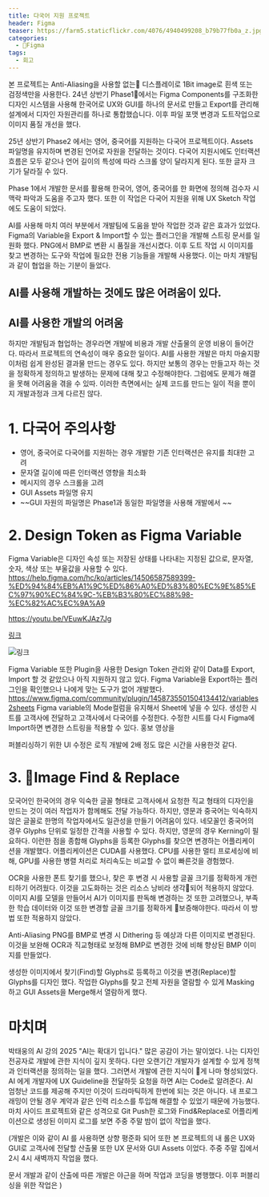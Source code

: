 ```yaml
---
title: 다국어 지원 프로젝트
header: Figma
teaser: https://farm5.staticflickr.com/4076/4940499208_b79b77fb0a_z.jpg
categories:
  - Figma
tags:
  - 회고
---
```


본 프로젝트는 Anti-Aliasing을 사용할 없는 디스플레이로 1Bit image로 흰색 또는 검정색만을 사용한다. 
24년 상반기 Phase1에서는  Figma Components를 구조화한 디자인 시스템을 사용해 한국어로 UX와 GUI를 하나의 문서로 만들고 Export를 관리해 설계에서 디자인 자원관리를 하나로 통합했습니다. 이후 파일 포맷 변경과 도트작업으로 이미지 품질 개선을 했다.

25년 상반기 Phase2 에서는 영어, 중국어를 지원하는 다국어 프로젝트이다. Assets 파일명을 유지하며 변경된 언어로 자원을 전달하는 것이다. 다국어 지원시에도 인터랙션 흐름은 모두 같으나 언어 길이의 특성에 따라 스크롤 양이 달라지게 된다. 또한 글자 크기가 달라질 수 있다. 

Phase 1에서 개발한 문서를 활용해 한국어, 영어, 중국어를 한 화면에 정의해 검수자 시 맥락 파악과 도움을 주고자 했다. 또한 이 작업은 다국어 지원을 위해 UX Sketch 작업에도 도움이 되었다. 

AI를 사용해 마치 여러 부분에서 개발팀에 도움을 받아 작업한 것과 같은 효과가 있었다. Figma의 Variable을 Export & Import할 수 있는 플러그인을 개발해 스트링 문서를 일원화 했다.
PNG에서 BMP로 변환 시 품질을 개선시켰다. 이후 도트 작업 시 이미지를 찾고 변경하는 도구와 작업에 필요한 전용 기능들을  개발해 사용했다. 이는 마치 개발팀과 같이 협업을 하는 기분이 들었다. 


## AI를 사용해 개발하는 것에도 많은 어려움이 있다.
## AI를 사용한 개발의 어려움

하지만 개발팀과 협업하는 경우라면 개발에 비용과 개발 산출물의 운영 비용이 들어간다. 따라서 프로젝트의 연속성이 매우 중요한 일이다. 
AI를 사용한 개발은 마치  마술지팡이처럼 쉽게 완성된 결과물 만드는 경우도 있다. 하지만 보통의 경우는 만들고자  하는 것을 정확하게 정의하고 발생하는 문제에 대해 찾고 수정해야한다. 그럼에도 문제가 해결을 못해 어려움을 겪을 수 있따. 이러한 측면에서는 실제 코드를 만드는 일이 적을 뿐이지 개발과정과 크게 다르진 않다. 



# 1. 다국어 주의사항
- 영어, 중국어로 다국어를 지원하는 경우 개발한 기존 인터랙션은 유지를 최대한 고려
- 문자열 길이에 따른 인터랙션 영향을 최소화
- 메시지의 경우 스크롤을 고려
- GUI Assets 파일명 유지
- ~~GUI 자원의 파일명은 Phase1과 동일한 파일명을 사용해 개발에서 ~~

# 2. Design Token as Figma Variable
Figma Variable은 디자인 속성 또는 저장된 상태를 나타내는 지정된 값으로, 문자열, 숫자, 색상 또는 부울값을 사용할 수 있다. 
https://help.figma.com/hc/ko/articles/14506587589399-%ED%94%84%EB%A1%9C%ED%86%A0%ED%83%80%EC%9E%85%EC%97%90%EC%84%9C-%EB%B3%80%EC%88%98-%EC%82%AC%EC%9A%A9

https://youtu.be/VEuwKJAz7Jg

[링크](https://help.figma.com/hc/en-us/articles/15145852043927-Create-and-manage-variables)

![링크](assets/images/Create%20and%20manage%20variables%20–%20Figma%20Learn%20-%20Help%20Center_000002.png)


Figma Variable 또한 Plugin을 사용한 Design Token 관리와 같이 Data를 Export, Import 할 것 같았으나 아직 지원하지 않고 있다. Figma Variable을 Export하는 플러그인을 확인했으나 나에게 맞는 도구가 없어 개발했다. 
https://www.figma.com/community/plugin/1458735501504134412/variables2sheets
Figma variable의 Mode컬럼을 유지해서 Sheet에 넣을 수 있다. 생성한 시트를 고객사에 전달하고 고객사에서 다국어를 수정한다. 수정한 시트를 다시 Figma에 Import하면 변경한 스트링을 적용할 수 있다. 홍보 영상을

퍼블리싱하기 위한 UI 수정은 로직 개발에 2배 정도 많은 시간을 사용한것 같다.


# 3. Image Find & Replace
모국어인 한국어의 경우 익숙한 글꼴 형태로 고객사에서 요청한 직교 형태의 디자인을 만드는 것이 여러 작업자가 함께해도 전달 가능하다. 
하지만, 영문과 중국어는 익숙하지 않은 글꼴로 한명의 작업자에서도 일관성을 만들기 어려움이 있다. 네모꼴인 중국어의 경우 Glyphs 단위로 일정한 간격을 사용할 수 있다. 하지만, 영문의 경우 Kerning이 필요하다. 이런한 점을 종합해 Glyphs을 등록한 Glyphs를 찾으면 변경하는 어플리케이션을 개발했다.
어플리케이션은 CUDA를 사용했다. CPU를 사용한 멀티 프로세싱에 비해,  GPU를 사용한 병렬 처리로 처리속도는 비교할 수 없이 빠른것을 경험했다. 

OCR을 사용한 폰트 찾기를 했으나, 찾은 후 변경 시 사용할 글꼴 크기를 정확하게 개런티하기 어려웠다. 이것을 고도화하는 것은 리소스 낭비라 생각되어 적용하지 않았다.
이미지 AI를 모델을 만들어서 AI가 이미지를 판독해 변경하는 것 또한 고려했으나, 부족한 학습 데이터와 이것 또한 변경할 글꼴 크기를 정확하게 보증해야한다. 따라서 이 방법 또한 적용하지 않았다.

Anti-Aliasing PNG를 BMP로 변경 시 Dithering 등 예상과 다른 이미지로 변경된다. 이것을 보완해 OCR과 직교형태로 보정해 BMP로 변경한 것에 비해 향상된 BMP 이미지를 만들었다.

생성한 이미지에서 찾기(Find)할 Glyphs로 등록하고 이것을 변경(Replace)할 Glyphs를 디자인 했다. 작업한 Glyphs를 찾고 전체 자원을 열람할 수 있게 Masking하고 GUI Assets을 Merge해서 열람하게 했다.


# **마치며**
박태웅의 AI 강의 2025 "AI는 확대기 입니다." 많은 공감이 가는 말이었다. 나는 디자인 전공자로 개발에 관한 지식이 깊지 못하다. 다만 오랜기간 개발자가 설계할 수 있게 정책과 인터랙션을 정의하는 일을 했다. 그러면서 개발에 관한 지식이 게 나마 형성되었다. AI 에게 개발자에 UX Guideline을 전달하듯 요청을 하면 AI는 Code로 알려준다. AI 엄청난 코드를 제공해 주지만 이것이 드라마틱하게 한번에 되는 것은 아니다. 내 프로그래밍이 안될 경우 계약과 같은 인력 리소스를 투입해 해결할 수 있었기 때문에 가능했다. 
마치 사이드 프로젝트와 같은 성격으로 Git Push한 로그와 Find&Replace로 어플리케이션으로 생성된 이미지 로그를 보면 주중 주말 밤이 없이 작업을 했다.


(개발은 이와 같이 AI 를 사용하면 상향 평준화 되어 
또한 본 프로젝트의 내 롤은 UX와 GUI로 고객사에 전달할 산출물 또한 UX 문서와 GUI Assets 이었다. 
주중 주말 집에서 2시 4시 새벽까지 작업을 했다. 

 문서 개발과 같이 산출에 따른 개발은 야근을 하며 작업과 코딩을 병행했다. 이후 퍼블리싱을 위한 작업은 )